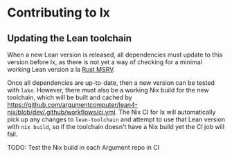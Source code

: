 # Contributing to Ix

## Updating the Lean toolchain

When a new Lean version is released, all dependencies must update to this version before Ix, as there is not yet a way of checking for a minimal working Lean version a la [Rust MSRV](https://github.com/foresterre/cargo-msrv).

Once all dependencies are up-to-date, then a new version can be tested with `lake`. However, there must also be a working Nix build for the new toolchain, which will be built and cached by https://github.com/argumentcomputer/lean4-nix/blob/dev/.github/workflows/ci.yml. The Nix CI for Ix will automatically pick up any changes to `lean-toolchain` and attempt to use that Lean version with `nix build`, so if the toolchain doesn't have a Nix build yet the CI job will fail.

TODO: Test the Nix build in each Argument repo in CI
